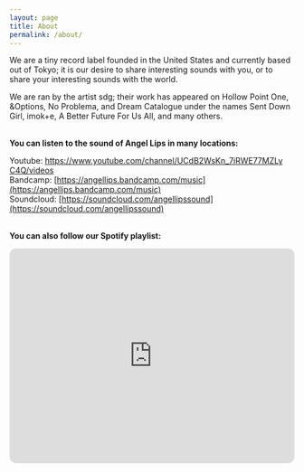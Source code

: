 ```yaml
---
layout: page
title: About
permalink: /about/
---
```


We are a tiny record label founded in the United States and currently based out of Tokyo; it is our desire to share interesting sounds with you, or to share your interesting sounds with the world.

We are ran by the artist sdg; their work has appeared on Hollow Point One, &Options, No Problema, and Dream Catalogue under the names Sent Down Girl, imok+e, A Better Future For Us All, and many others.<br/><br/>

**You can listen to the sound of Angel Lips in many locations:**

Youtube: [https://www.youtube.com/channel/UCdB2WsKn_7iRWE77MZLy C4Q/videos](https://www.youtube.com/channel/UCdB2WsKn_7iRWE77MZLyC4Q/videos) <br/>
Bandcamp: [https://angellips.bandcamp.com/music](https://angellips.bandcamp.com/music) <br/>
Soundcloud: [https://soundcloud.com/angellipssound](https://soundcloud.com/angellipssound)<br/><br/>

**You can also follow our Spotify playlist:**

<iframe style="border-radius:12px" src="https://open.spotify.com/embed/playlist/1m948wUF8lrnOo64xjq6Gn?utm_source=generator&theme=0" width="100%" height="380" frameBorder="0" allowfullscreen="" allow="autoplay; clipboard-write; encrypted-media; fullscreen; picture-in-picture"></iframe>
